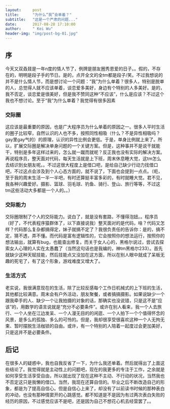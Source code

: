 ```yaml
---
layout:     post
title:      "为什么“我”会单着？"
subtitle:	"这是一个严肃的问题..."
date:       2017-08-28 17:10:00
author:     " Kei Wu"
header-img: "img/post-bg-01.jpg"
---
```


## 序
今天又双叒叕是一年n度的情人节了，例牌是朋友圈秀恩爱的日子。。假的，不存在的，明明是段子手的节日。是的，点开全文的全tm都是段子/笑。不过我想说的并不是什么情人节，而是想讨论一个问题：“我”为什么单着？很多人，特别是脱单的人，总觉得人就不应该单着，谈恋爱多美好，身边有个特别的人多美好。是的，我不否定，谈恋爱是很美好，但是我不赞同这种“不应该”，什么是应该？不过这个我也不想讨论。至于“我”为什么单着？我觉得有很多因素

### 交际圈
这应该是最重要的原因，也是广大程序员为什么单着的原因之一。很多人平时生活的圈子比较窄，自然认识的人也不多，按照同性相吸（什么？不是异性相吸吗？gay里gay气的）的原理，认识的异性比例会更低。于是，单身比例就上来了。所以，扩展交际圈是解决单身问题的一个关键方案。但是，这种事并不是说干就能干，特别是多年这样过来的，怎么就一蹴而就呢？反正我也没有实际的解决方案。再说程序员，整天面对代码，每天生活就是上下班，周末休息睡大觉，这tm怎么去结识到女朋友呢。。不过这很大程度上是借口吧，是给自己缺少行动力找借口吧，不过这点会涉及到个人心态方面的，就不说了，下面也会提到一点点。（呃，至于我的周末生活一半一半吧，有时还算挺丰富多彩的，有时就睡大觉。君不见，我各种兴趣爱好。摄影、篮球、羽毛球、钓鱼、骑行、登山、旅行等等，不过这tm这些活动大多都是一个人的。。）

### 交际能力
交际圈限制了个人的交际能力。说白了，就是没有套路，不懂得泡妞。。程序员（好了，不代表程序猿群体了，以下直接说我）整天面对的是代码，啥？代码又怎样？代码那么复杂都搞得定，妹子就搞不定了？我很负责任的告诉你：是的，搞不定，猜不透，弄不懂。而代码是富有逻辑性的，它会按照你的想法运行，按照你的想法输出，就算有bug，也能查出修复。而关于女人心的，黑格尔说过，尝试去探索女人心理的人实在太愚蠢了（当然这句话也是我编的，神tm黑格尔233）。首先就缺少这种天赋技能，然后技能点又没加在这方面，所以在别人眼中就成了呆板无趣的死宅了，有了这个形象，游戏难度又增大了。

### 生活方式
老实说，我很满意现在的生活，除了比较反感每个工作日机械式的上下班的生活，其他都比较满意。周末会有户外活动，朋友聚餐，或者搞搞摄影。如果说缺少一个跟我牵手的人、缺少一个让我拍摄的对象的话，那确实也没说错，只是这不是“应该”的，用数学的语言说就是“充分不必要条件”。或许在别人看来，我一个人去旅行、一个人坐在江边发呆、一个人漫无目的的闲逛、一个人拍下一个个值得怀念的风景，是多么的孤独、多么的可怜的。但是，我却很享受很喜欢这种一个人无拘无束、暂时摆脱生活枷锁的自由。或许，有一个特别的人陪着一起度过会更加美好，只是这并不是必要条件。

## 后记
在很多人的疑惑中，我也自我反省了一下，为什么我还单着。然后就得出了上面这些结论了。我觉得就是主动性上的问题吧，现在的我更多的专注于工作，之余就是如何享受生活享受自由，所以就出现了现在这种不主动、不行动的状况，当然我也不否定这只是我懒的借口。当然，我现在还算自信的。毕业之后不断改造自己的形象，都是为了提高自信心。但是自信心上来了，却没有了以前读书时候的那种表白的冲动，也没有那种情窦开的心跳感觉。都不知道是不是因为有过两次表白失败的经历的原因，不过感觉应该不是吧，还是因为自己不想花心机去经营罢了。。
